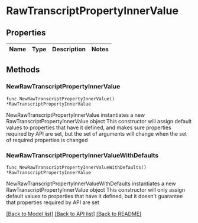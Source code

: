 # RawTranscriptPropertyInnerValue

## Properties

Name | Type | Description | Notes
------------ | ------------- | ------------- | -------------

## Methods

### NewRawTranscriptPropertyInnerValue

`func NewRawTranscriptPropertyInnerValue() *RawTranscriptPropertyInnerValue`

NewRawTranscriptPropertyInnerValue instantiates a new RawTranscriptPropertyInnerValue object
This constructor will assign default values to properties that have it defined,
and makes sure properties required by API are set, but the set of arguments
will change when the set of required properties is changed

### NewRawTranscriptPropertyInnerValueWithDefaults

`func NewRawTranscriptPropertyInnerValueWithDefaults() *RawTranscriptPropertyInnerValue`

NewRawTranscriptPropertyInnerValueWithDefaults instantiates a new RawTranscriptPropertyInnerValue object
This constructor will only assign default values to properties that have it defined,
but it doesn't guarantee that properties required by API are set


[[Back to Model list]](../README.md#documentation-for-models) [[Back to API list]](../README.md#documentation-for-api-endpoints) [[Back to README]](../README.md)


